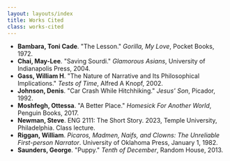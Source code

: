 ```yaml
---
layout: layouts/index
title: Works Cited
class: works-cited
---
```

- **Bambara, Toni Cade**. "The Lesson." *Gorilla, My Love*, Pocket Books, 1972.
- **Chai, May-Lee**. "Saving Sourdi." *Glamorous Asians*, University of Indianapolis Press, 2004.
- **Gass, William H**. "The Nature of Narrative and Its Philosophical Implications." *Tests of Time*, Alfred A Knopf, 2002.
- **Johnson, Denis**. "Car Crash While Hitchhiking." *Jesus' Son*, Picador, 1992.
- **Moshfegh, Ottessa**. "A Better Place." *Homesick For Another World*, Penguin Books, 2017.
- **Newman, Steve**. ENG 2111: The Short Story. 2023, Temple University, Philadelphia. Class lecture.
- **Riggan, William**. *Picaros, Madmen, Naifs, and Clowns: The Unreliable First-person Narrator*. University of Oklahoma Press, January 1, 1982.
- **Saunders, George**. "Puppy." *Tenth of December*, Random House, 2013.